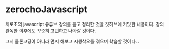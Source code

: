 # zerochoJavascript

제로초의 javascript 유튜브 강의를 듣고 정리한 것을 깃허브에 커밋한 내용이다.
강의 완독한 이후에도 꾸준히 고민하고 나아갈 것이다.

그저 클론코딩이 아니라 먼저 해보고 시행착오를 겪으며 학습할 것이다.
.


